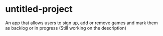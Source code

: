# untitled-project
An app that allows users to sign up, add or remove games and mark them as backlog or in progress (Still working on the description)

